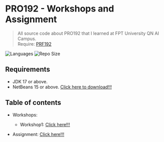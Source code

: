 # PRO192 - Workshops and Assignment
> All source code about PRO192 that I learned at FPT University QN AI Campus.  
> Require: [PRF192](https://github.com/hardingadonis/PRF192-Workshops_and_Assignment)

![Languages](https://img.shields.io/github/languages/top/hardingadonis/PRO192-Workshops_and_Assignment?style=flat)
![Repo Size](https://img.shields.io/github/repo-size/hardingadonis/PRO192-Workshops_and_Assignment?style=flat)

## Requirements
- JDK 17 or above.
- NetBeans 15 or above. [Click here to download!!!](https://netbeans.apache.org/)

## Table of contents
- Workshops:
  - Workshop1: [Click here!!!](https://github.com/hardingadonis/PRO192-Workshops_and_Assignment/blob/main/Workshops/Workshop1)

- Assignment: [Click here!!!](https://github.com/hardingadonis/PRO192-Workshops_and_Assignment/blob/main/Assignment)